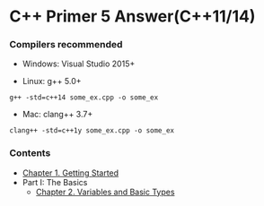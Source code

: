 # C++ Primer 5 Answer(C++11/14)

### Compilers recommended
 * Windows: Visual Studio 2015+ 
 
 * Linux: g++ 5.0+     
```
g++ -std=c++14 some_ex.cpp -o some_ex
```
 
 * Mac: clang++ 3.7+
```
clang++ -std=c++1y some_ex.cpp -o some_ex
```
### Contents
- [Chapter 1. Getting Started](ch01/README.md)
- Part I: The Basics
    - [Chapter 2. Variables and Basic Types](ch02/README.md)